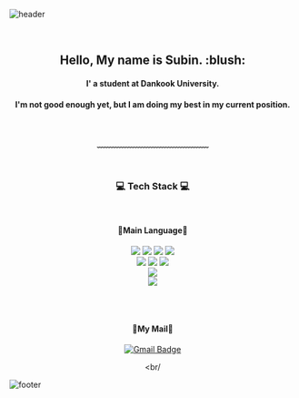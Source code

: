 ![header](https://capsule-render.vercel.app/api?type=waving&&color=timeGradient&height=120&section=header&fontSize=90)



<div align = "center">
<br/>
<h2> Hello, My name is Subin. :blush:</h2>
<h4> I' a student at Dankook University. <h4>
<h4> I'm not good enough yet, but I am doing my best in my current position. <h4>
<br/>

 ﹏﹏﹏﹏﹏﹏﹏﹏﹏﹏﹏﹏﹏﹏

<br/>
 
<h3>💻 Tech Stack 💻</h3>
 
<br/>

<h4>🔭Main Language🔭</h4>
<img src="https://img.shields.io/badge/C-A8B9CC?style=flat-square&logo=C&logoColor=white"/>
<img src="https://img.shields.io/badge/c++-00599C?styleflat-square&logo=c%2B%2B&logoColor=white">
<img src="https://img.shields.io/badge/python-3776AB?style=flat-square&logo=python&logoColor=white">
<img src="https://img.shields.io/badge/java-007396?style=flat-square&logo=java&logoColor=white">
<br>
<img src="https://img.shields.io/badge/HTML-E34F26?style=flat-square&logo=HTML5&logoColor=white"/>
<img src="https://img.shields.io/badge/CSS-1572B6?style=flat-square&logo=CSS3&logoColor=white"/>
<img src="https://img.shields.io/badge/JavaScript-F7DF1E?style=flat-square&logo=JavaScript&logoColor=white"/>
<br>
<img src="https://img.shields.io/badge/React-61DAFB?style=flat-square&logo=React&logoColor=white"/>
<br>
<img src="https://img.shields.io/badge/Git-F05032?style=flat-square&logo=Git&logoColor=white"/>


<br/><br/>
<h4>💬My Mail💬</h4>

 [![Gmail Badge](https://img.shields.io/badge/Gmail-d14836?style=flat-square&logo=Gmail&logoColor=white&link=mailto:subinhong0109@dankook.ac.kr)](mailto:subinhong0109@dankook.ac.kr)
 
<br/
 
</div>



![footer](https://capsule-render.vercel.app/api?type=waving&&color=timeGradient&height=100&section=footer&fontSize=90)

<!--
**sss654654/sss654654** is a ✨ _special_ ✨ repository because its `README.md` (this file) appears on your GitHub profile.

Here are some ideas to get you started:

- 🔭 I’m currently working on ...
- 🌱 I’m currently learning ...
- 👯 I’m looking to collaborate on ...
- 🤔 I’m looking for help with ...
- 💬 Ask me about ...
- 📫 How to reach me: ...
- 😄 Pronouns: ...
- ⚡ Fun fact: ...
-->
